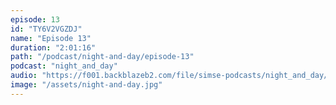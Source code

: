 ```yaml
---
episode: 13
id: "TY6V2VGZDJ"
name: "Episode 13"
duration: "2:01:16"
path: "/podcast/night-and-day/episode-13"
podcast: "night_and_day"
audio: "https://f001.backblazeb2.com/file/simse-podcasts/night_and_day/night-and-day-episode-13.mp3"
image: "/assets/night-and-day.jpg"
---
```

